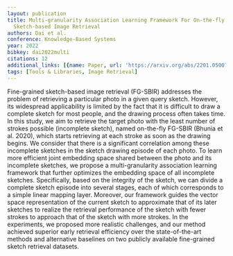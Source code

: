 ```yaml
---
layout: publication
title: Multi-granularity Association Learning Framework For On-the-fly Fine-grained
  Sketch-based Image Retrieval
authors: Dai et al.
conference: Knowledge-Based Systems
year: 2022
bibkey: dai2022multi
citations: 12
additional_links: [{name: Paper, url: 'https://arxiv.org/abs/2201.05007'}]
tags: [Tools & Libraries, Image Retrieval]
---
```

Fine-grained sketch-based image retrieval (FG-SBIR) addresses the problem of
retrieving a particular photo in a given query sketch. However, its widespread
applicability is limited by the fact that it is difficult to draw a complete
sketch for most people, and the drawing process often takes time. In this
study, we aim to retrieve the target photo with the least number of strokes
possible (incomplete sketch), named on-the-fly FG-SBIR (Bhunia et al. 2020),
which starts retrieving at each stroke as soon as the drawing begins. We
consider that there is a significant correlation among these incomplete
sketches in the sketch drawing episode of each photo. To learn more efficient
joint embedding space shared between the photo and its incomplete sketches, we
propose a multi-granularity association learning framework that further
optimizes the embedding space of all incomplete sketches. Specifically, based
on the integrity of the sketch, we can divide a complete sketch episode into
several stages, each of which corresponds to a simple linear mapping layer.
Moreover, our framework guides the vector space representation of the current
sketch to approximate that of its later sketches to realize the retrieval
performance of the sketch with fewer strokes to approach that of the sketch
with more strokes. In the experiments, we proposed more realistic challenges,
and our method achieved superior early retrieval efficiency over the
state-of-the-art methods and alternative baselines on two publicly available
fine-grained sketch retrieval datasets.